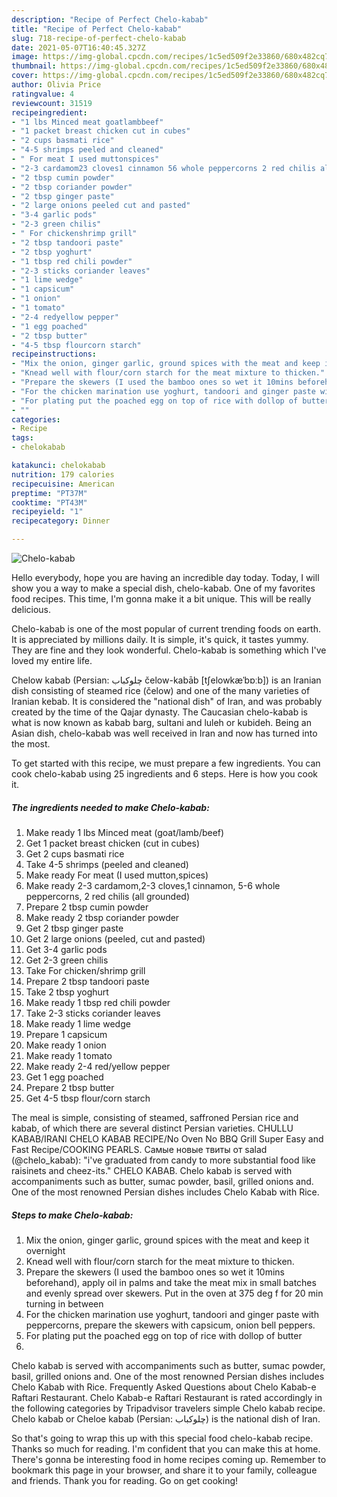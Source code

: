 ```yaml
---
description: "Recipe of Perfect Chelo-kabab"
title: "Recipe of Perfect Chelo-kabab"
slug: 718-recipe-of-perfect-chelo-kabab
date: 2021-05-07T16:40:45.327Z
image: https://img-global.cpcdn.com/recipes/1c5ed509f2e33860/680x482cq70/chelo-kabab-recipe-main-photo.jpg
thumbnail: https://img-global.cpcdn.com/recipes/1c5ed509f2e33860/680x482cq70/chelo-kabab-recipe-main-photo.jpg
cover: https://img-global.cpcdn.com/recipes/1c5ed509f2e33860/680x482cq70/chelo-kabab-recipe-main-photo.jpg
author: Olivia Price
ratingvalue: 4
reviewcount: 31519
recipeingredient:
- "1 lbs Minced meat goatlambbeef"
- "1 packet breast chicken cut in cubes"
- "2 cups basmati rice"
- "4-5 shrimps peeled and cleaned"
- " For meat I used muttonspices"
- "2-3 cardamom23 cloves1 cinnamon 56 whole peppercorns 2 red chilis all grounded"
- "2 tbsp cumin powder"
- "2 tbsp coriander powder"
- "2 tbsp ginger paste"
- "2 large onions peeled cut and pasted"
- "3-4 garlic pods"
- "2-3 green chilis"
- " For chickenshrimp grill"
- "2 tbsp tandoori paste"
- "2 tbsp yoghurt"
- "1 tbsp red chili powder"
- "2-3 sticks coriander leaves"
- "1 lime wedge"
- "1 capsicum"
- "1 onion"
- "1 tomato"
- "2-4 redyellow pepper"
- "1 egg poached"
- "2 tbsp butter"
- "4-5 tbsp flourcorn starch"
recipeinstructions:
- "Mix the onion, ginger garlic, ground spices with the meat and keep it overnight"
- "Knead well with flour/corn starch for the meat mixture to thicken."
- "Prepare the skewers (I used the bamboo ones so wet it 10mins beforehand), apply oil in palms and take the meat mix in small batches and evenly spread over skewers. Put in the oven at 375 deg f for 20 min turning in between"
- "For the chicken marination use yoghurt, tandoori and ginger paste with peppercorns, prepare the skewers with capsicum, onion bell peppers."
- "For plating put the poached egg on top of rice with dollop of butter"
- ""
categories:
- Recipe
tags:
- chelokabab

katakunci: chelokabab 
nutrition: 179 calories
recipecuisine: American
preptime: "PT37M"
cooktime: "PT43M"
recipeyield: "1"
recipecategory: Dinner

---
```



![Chelo-kabab](https://img-global.cpcdn.com/recipes/1c5ed509f2e33860/680x482cq70/chelo-kabab-recipe-main-photo.jpg)

Hello everybody, hope you are having an incredible day today. Today, I will show you a way to make a special dish, chelo-kabab. One of my favorites food recipes. This time, I'm gonna make it a bit unique. This will be really delicious.

Chelo-kabab is one of the most popular of current trending foods on earth. It is appreciated by millions daily. It is simple, it's quick, it tastes yummy. They are fine and they look wonderful. Chelo-kabab is something which I've loved my entire life.

Chelow kabab (Persian: چلوکباب‎ čelow-kabāb [tʃelowkæˈbɒːb]) is an Iranian dish consisting of steamed rice (čelow) and one of the many varieties of Iranian kebab. It is considered the &#34;national dish&#34; of Iran, and was probably created by the time of the Qajar dynasty. The Caucasian chelo-kabab is what is now known as kabab barg, sultani and luleh or kubideh. Being an Asian dish, chelo-kabab was well received in Iran and now has turned into the most.


To get started with this recipe, we must prepare a few ingredients. You can cook chelo-kabab using 25 ingredients and 6 steps. Here is how you cook it.

<!--inarticleads1-->

##### The ingredients needed to make Chelo-kabab:

1. Make ready 1 lbs Minced meat (goat/lamb/beef)
1. Get 1 packet breast chicken (cut in cubes)
1. Get 2 cups basmati rice
1. Take 4-5 shrimps (peeled and cleaned)
1. Make ready  For meat (I used mutton,spices)
1. Make ready 2-3 cardamom,2-3 cloves,1 cinnamon, 5-6 whole peppercorns, 2 red chilis (all grounded)
1. Prepare 2 tbsp cumin powder
1. Make ready 2 tbsp coriander powder
1. Get 2 tbsp ginger paste
1. Get 2 large onions (peeled, cut and pasted)
1. Get 3-4 garlic pods
1. Get 2-3 green chilis
1. Take  For chicken/shrimp grill
1. Prepare 2 tbsp tandoori paste
1. Take 2 tbsp yoghurt
1. Make ready 1 tbsp red chili powder
1. Take 2-3 sticks coriander leaves
1. Make ready 1 lime wedge
1. Prepare 1 capsicum
1. Make ready 1 onion
1. Make ready 1 tomato
1. Make ready 2-4 red/yellow pepper
1. Get 1 egg poached
1. Prepare 2 tbsp butter
1. Get 4-5 tbsp flour/corn starch


The meal is simple, consisting of steamed, saffroned Persian rice and kabab, of which there are several distinct Persian varieties. CHULLU KABAB/IRANI CHELO KABAB RECIPE/No Oven No BBQ Grill Super Easy and Fast Recipe/COOKING PEARLS. Самые новые твиты от salad (@chelo_kabab): &#34;i&#39;ve graduated from candy to more substantial food like raisinets and cheez-its.&#34; CHELO KABAB. Chelo kabab is served with accompaniments such as butter, sumac powder, basil, grilled onions and. One of the most renowned Persian dishes includes Chelo Kabab with Rice. 

<!--inarticleads2-->

##### Steps to make Chelo-kabab:

1. Mix the onion, ginger garlic, ground spices with the meat and keep it overnight
1. Knead well with flour/corn starch for the meat mixture to thicken.
1. Prepare the skewers (I used the bamboo ones so wet it 10mins beforehand), apply oil in palms and take the meat mix in small batches and evenly spread over skewers. Put in the oven at 375 deg f for 20 min turning in between
1. For the chicken marination use yoghurt, tandoori and ginger paste with peppercorns, prepare the skewers with capsicum, onion bell peppers.
1. For plating put the poached egg on top of rice with dollop of butter
1. 


Chelo kabab is served with accompaniments such as butter, sumac powder, basil, grilled onions and. One of the most renowned Persian dishes includes Chelo Kabab with Rice. Frequently Asked Questions about Chelo Kabab-e Raftari Restaurant. Chelo Kabab-e Raftari Restaurant is rated accordingly in the following categories by Tripadvisor travelers simple Chelo kabab recipe. Chelo kabab or Cheloe kabab (Persian: چلوکباب‎) is the national dish of Iran. 

So that's going to wrap this up with this special food chelo-kabab recipe. Thanks so much for reading. I'm confident that you can make this at home. There's gonna be interesting food in home recipes coming up. Remember to bookmark this page in your browser, and share it to your family, colleague and friends. Thank you for reading. Go on get cooking!
